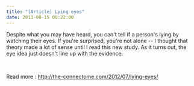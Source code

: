 ```yaml
---
title: "[Article] Lying eyes"
date: 2013-08-15 00:22:00
---
```


Despite what you may have heard, you can't tell if a person's lying by watching their eyes. If you're surprised, you're not alone -- I thought that theory made a lot of sense until I read this new study. As it turns out, the eye idea just doesn't line up with the evidence.

 

Read more : <http://the-connectome.com/2012/07/lying-eyes/>

